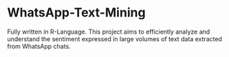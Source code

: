 # WhatsApp-Text-Mining
Fully written in R-Language. This project aims to efficiently analyze and understand the sentiment expressed in large volumes of text data extracted from WhatsApp chats.
